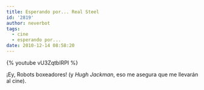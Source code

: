 ```yaml
---
title: Esperando por... Real Steel
id: '2819'
author: neverbot
tags:
  - cine
  - esperando por...
date: 2010-12-14 08:58:20
---
```


{% youtube vU3ZqtbIRPI %}

¡Ey, Robots boxeadores! (y _Hugh Jackman_, eso me asegura que me llevarán al cine).

